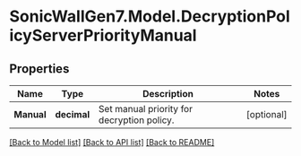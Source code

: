 # SonicWallGen7.Model.DecryptionPolicyServerPriorityManual

## Properties

Name | Type | Description | Notes
------------ | ------------- | ------------- | -------------
**Manual** | **decimal** | Set manual priority for decryption policy. | [optional] 

[[Back to Model list]](../README.md#documentation-for-models) [[Back to API list]](../README.md#documentation-for-api-endpoints) [[Back to README]](../README.md)


